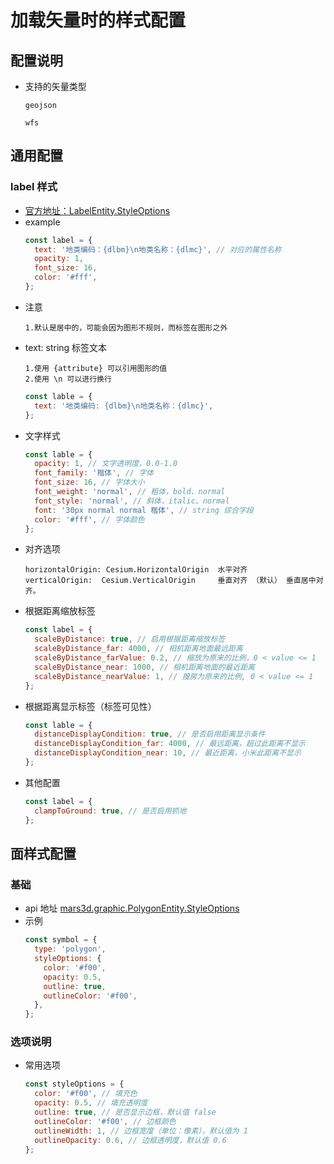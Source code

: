 # 加载矢量时的样式配置

## 配置说明

- 支持的矢量类型

  ```
  geojson

  wfs
  ```

## 通用配置

### label 样式

- [官方地址：LabelEntity.StyleOptions](http://mars3d.cn/api/LabelEntity.html#.StyleOptions)
- example
  ```js
  const label = {
    text: '地类编码：{dlbm}\n地类名称：{dlmc}', // 对应的属性名称
    opacity: 1,
    font_size: 16,
    color: '#fff',
  };
  ```
- 注意
  ```
  1.默认是居中的，可能会因为图形不规则，而标签在图形之外
  ```
- text: string 标签文本
  ```
  1.使用 {attribute} 可以引用图形的值
  2.使用 \n 可以进行换行
  ```
  ```js
  const lable = {
    text: '地类编码: {dlbm}\n地类名称：{dlmc}',
  };
  ```
- 文字样式
  ```js
  const lable = {
    opacity: 1, // 文字透明度，0.0-1.0
    font_family: '楷体', // 字体
    font_size: 16, // 字体大小
    font_weight: 'normal', // 粗体，bold、normal
    font_style: 'normal', // 斜体，italic、normal
    font: '30px normal normal 楷体', // string 综合字段
    color: '#fff', // 字体颜色
  };
  ```
- 对齐选项
  ```
  horizontalOrigin: Cesium.HorizontalOrigin  水平对齐
  verticalOrigin:  Cesium.VerticalOrigin     垂直对齐 （默认） 垂直居中对齐。
  ```
- 根据距离缩放标签
  ```js
  const label = {
    scaleByDistance: true, // 启用根据距离缩放标签
    scaleByDistance_far: 4000, // 相机距离地面最远距离
    scaleByDistance_farValue: 0.2, // 缩放为原来的比例，0 < value <= 1
    scaleByDistance_near: 1000, // 相机距离地面的最近距离
    scaleByDistance_nearValue: 1, // 搜房为原来的比例, 0 < value <= 1
  };
  ```
- 根据距离显示标签（标签可见性）
  ```js
  const lable = {
    distanceDisplayCondition: true, // 是否启用距离显示条件
    distanceDisplayCondition_far: 4000, // 最远距离，超过此距离不显示
    distanceDisplayCondition_near: 10, // 最近距离，小米此距离不显示
  };
  ```
- 其他配置
  ```js
  const label = {
    clampToGround: true, // 是否启用抓地
  };
  ```

## 面样式配置

### 基础

- api 地址
  [mars3d.graphic.PolygonEntity.StyleOptions](http://mars3d.cn/apidoc.html#PolygonEntity)
- 示例
  ```js
  const symbol = {
    type: 'polygon',
    styleOptions: {
      color: '#f00',
      opacity: 0.5,
      outline: true,
      outlineColor: '#f00',
    },
  };
  ```

### 选项说明

- 常用选项
  ```js
  const styleOptions = {
    color: '#f00', // 填充色
    opacity: 0.5, // 填充透明度
    outline: true, // 是否显示边框，默认值 false
    outlineColor: '#f00', // 边框颜色
    outlineWidth: 1, // 边框宽度（单位：像素），默认值为 1
    outlineOpacity: 0.6, // 边框透明度，默认值 0.6
  };
  ```
